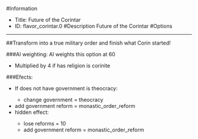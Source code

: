 #Information
 - Title: Future of the Corintar
 - ID: flavor_corintar.0
#Description
Future of the Corintar
#Options

___
##Transform into a true military order and finish what Corin started!

###AI weighting:
AI weights this option at 60
 - Multiplied by 4 if has religion is corinite


###Efects:<ul><li>If does not have government is theocracy:</li><ul><li>change government = theocracy</li></ul><li>add government reform = monastic_order_reform</li><li>hidden effect:</li><ul><li>lose reforms = 10</li><li>add government reform = monastic_order_reform</li></ul></ul>
